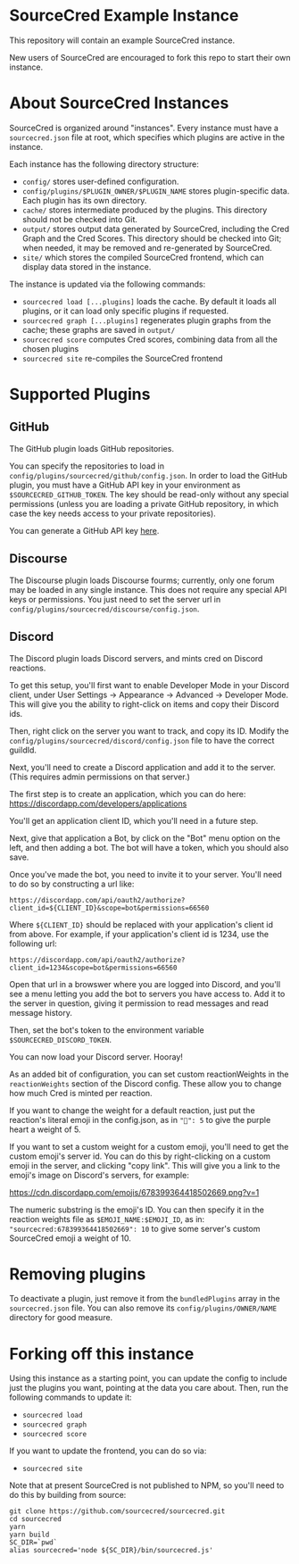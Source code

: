 # SourceCred Example Instance

This repository will contain an example SourceCred instance.

New users of SourceCred are encouraged to fork this repo to start their own
instance.

# About SourceCred Instances

SourceCred is organized around "instances". Every instance must have a
`sourcecred.json` file at root, which specifies which plugins are active in the
instance.

Each instance has the following directory structure:
- `config/` stores user-defined configuration.
- `config/plugins/$PLUGIN_OWNER/$PLUGIN_NAME` stores plugin-specific data. Each
  plugin has its own directory.
- `cache/` stores intermediate produced by the plugins. This directory should
  not be checked into Git.
- `output/` stores output data generated by SourceCred, including the Cred
  Graph and the Cred Scores. This directory should be checked into Git; when
  needed, it may be removed and re-generated by SourceCred.
- `site/` which stores the compiled SourceCred frontend, which can display data
  stored in the instance.

The instance is updated via the following commands:
- `sourcecred load [...plugins]` loads the cache. By default it loads all
  plugins, or it can load only specific plugins if requested.
- `sourcecred graph [...plugins]` regenerates plugin graphs from the cache;
  these graphs are saved in `output/`
- `sourcecred score` computes Cred scores, combining data from all the chosen
  plugins
- `sourcecred site` re-compiles the SourceCred frontend

# Supported Plugins

## GitHub

The GitHub plugin loads GitHub repositories.

You can specify the repositories to load in
`config/plugins/sourcecred/github/config.json`. In order to load the GitHub
plugin, you must have a GitHub API key in your environment as
`$SOURCECRED_GITHUB_TOKEN`. The key should be read-only without any special
permissions (unless you are loading a private GitHub repository, in which case
the key needs access to your private repositories).

You can generate a GitHub API key [here](https://github.com/settings/tokens).

## Discourse

The Discourse plugin loads Discourse fourms; currently, only one forum may be loaded in any single instance. This does not require any special API
keys or permissions. You just need to set the server url in `config/plugins/sourcecred/discourse/config.json`.

## Discord

The Discord plugin loads Discord servers, and mints cred on Discord reactions.

To get this setup, you'll first want to enable Developer Mode in your Discord
client, under User Settings -> Appearance -> Advanced -> Developer Mode. This
will give you the ability to right-click on items and copy their Discord ids.

Then, right click on the server you want to track, and copy its ID. Modify the
`config/plugins/sourcecred/discord/config.json` file to have the correct
guildId.

Next, you'll need to create a Discord application and add it to the server. (This requires admin permissions on that server.)

The first step is to create an application, which you can do here:
https://discordapp.com/developers/applications

You'll get an application client ID, which you'll need in a future step.

Next, give that application a Bot, by click on the "Bot" menu option on the left, and then adding a bot.
The bot will have a token, which you should also save.

Once you've made the bot, you need to invite it to your server.
You'll need to do so by constructing a url like:

`https://discordapp.com/api/oauth2/authorize?client_id=${CLIENT_ID}&scope=bot&permissions=66560`

Where `${CLIENT_ID}` should be replaced with your application's client id from
above. For example, if your application's client id is 1234, use the following url:

`https://discordapp.com/api/oauth2/authorize?client_id=1234&scope=bot&permissions=66560`

Open that url in a browswer where you are logged into Discord, and you'll see a
menu letting you add the bot to servers you have access to. Add it to the
server in question, giving it permission to read messages and read message
history.

Then, set the bot's token to the environment variable `$SOURCECRED_DISCORD_TOKEN`.

You can now load your Discord server. Hooray!

As an added bit of configuration, you can set custom reactionWeights in the
`reactionWeights` section of the Discord config. These allow you to change how
much Cred is minted per reaction.

If you want to change the weight for a default reaction, just put the
reaction's literal emoji in the config.json, as in `"💜": 5` to give the purple
heart a weight of 5.

If you want to set a custom weight for a custom emoji, you'll need to get the
custom emoji's server id. You can do this by right-clicking on a custom emoji
in the server, and clicking "copy link". This will give you a link to the
emoji's image on Discord's servers, for example:

https://cdn.discordapp.com/emojis/678399364418502669.png?v=1

The numeric substring is the emoji's ID. You can then specify it in the
reaction weights file as `$EMOJI_NAME:$EMOJI_ID`, as in:
`"sourcecred:678399364418502669": 10` to give some server's custom SourceCred
emoji a weight of 10.

# Removing plugins

To deactivate a plugin, just remove it from the `bundledPlugins` array in the `sourcecred.json` file.
You can also remove its `config/plugins/OWNER/NAME` directory for good measure.

# Forking off this instance

Using this instance as a starting point, you can update the config to include just the plugins you want, pointing at the data you care about.
Then, run the following commands to update it:

- `sourcecred load`
- `sourcecred graph`
- `sourcecred score`

If you want to update the frontend, you can do so via:
- `sourcecred site`

Note that at present SourceCred is not published to NPM, so you'll need to do this by building from source:

```
git clone https://github.com/sourcecred/sourcecred.git
cd sourcecred
yarn
yarn build
SC_DIR=`pwd`
alias sourcecred='node ${SC_DIR}/bin/sourcecred.js'
```



